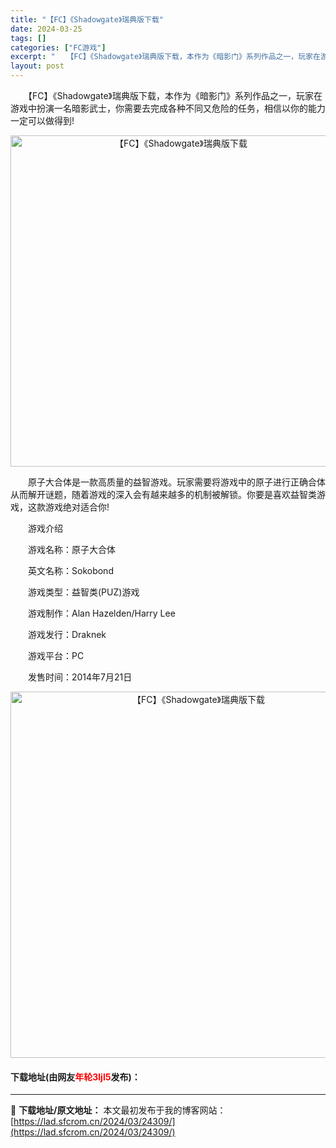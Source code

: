 ```yaml
---
title: "【FC】《Shadowgate》瑞典版下载"
date: 2024-03-25
tags: []
categories: ["FC游戏"]
excerpt: "　　【FC】《Shadowgate》瑞典版下载，本作为《暗影门》系列作品之一，玩家在游戏中扮演一名暗影武士，你需要去完成各种不同又危险的任务，相信以你的能力一定可以做得到! 　　原子大合体是一款高质量的益智游戏。玩家需要将游戏中的原子进行正确合体从而解开谜题，随着游戏的深入会有越来越多的机制被解锁。&hellip;"
layout: post
---
```


 <p>　　【FC】《Shadowgate》瑞典版下载，本作为《暗影门》系列作品之一，玩家在游戏中扮演一名暗影武士，你需要去完成各种不同又危险的任务，相信以你的能力一定可以做得到!</p> <p align="center"><img align="" border="0" src="https://lad.sfcrom.cn/wp-content/uploads/2024/03/20240325_660199bf3e1f7.png" width="530" alt="【FC】《Shadowgate》瑞典版下载" /></p> <p>　　原子大合体是一款高质量的益智游戏。玩家需要将游戏中的原子进行正确合体从而解开谜题，随着游戏的深入会有越来越多的机制被解锁。你要是喜欢益智类游戏，这款游戏绝对适合你!</p> <p>　　游戏介绍</p> <p>　　游戏名称：原子大合体</p> <p>　　英文名称：Sokobond</p> <p>　　游戏类型：益智类(PUZ)游戏</p> <p>　　游戏制作：Alan Hazelden/Harry Lee</p> <p>　　游戏发行：Draknek</p> <p>　　游戏平台：PC</p> <p>　　发售时间：2014年7月21日</p> <p align="center"><img align="" border="0" src="https://lad.sfcrom.cn/wp-content/uploads/2024/03/20240325_660199bfbf53b.png" width="586" alt="【FC】《Shadowgate》瑞典版下载" /></p> <p><h4>下载地址(由网友<font color="red">年轮3ljl5</font>发布)：</h4></p> 

---
📖 **下载地址/原文地址：** 本文最初发布于我的博客网站：[https://lad.sfcrom.cn/2024/03/24309/](https://lad.sfcrom.cn/2024/03/24309/)
